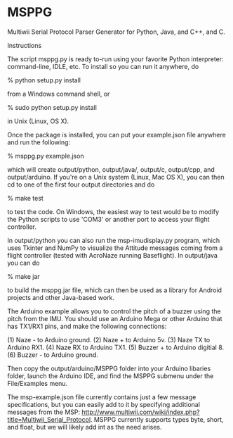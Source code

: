 # MSPPG
Multiwii Serial Protocol Parser Generator for Python, Java, and C++, and C.

Instructions 

The script msppg.py is ready to-run using your favorite Python interpreter: command-line, IDLE, etc.  To install so you can run it anywhere, do

% python setup.py install

from a Windows command shell, or

% sudo python setup.py install

in Unix (Linux, OS X).

Once the package is installed, you can put your example.json file anywhere and run the following:

% msppg.py example.json

which will create output/python, output/java/, output/c, output/cpp, and output/arduino. If you're on a Unix system
(Linux, Mac OS X), you can then cd to one of the first four output directories and do

% make test

to test the code.  On Windows, the easiest way to test would be to modify the Python scripts to use 'COM3' or
another port to access your flight controller.

In output/python you can also run the msp-imudisplay.py program, which uses Tkinter and NumPy to visualize the Attitude messages coming from a flight controller (tested with AcroNaze running Baseflight).  In output/java you can do

% make jar

to build the msppg.jar file, which can then be used as a library for Android projects and other Java-based work.

The Arduino example allows you to control the pitch of a buzzer using the pitch from the IMU. You should use an Arduino Mega or other Arduino that has TX1/RX1 pins, and make the following connections:

(1) Naze - to Arduino ground.
(2) Naze + to Arduino 5v.
(3) Naze TX to Arduino RX1.
(4) Naze RX to Arduino TX1.
(5) Buzzer + to Arduino digitial 8.
(6) Buzzer - to Arduino ground.

Then copy the output/arduino/MSPPG folder into your Arduino libaries folder, launch the Arduino IDE, and find the MSPPG submenu under the File/Examples menu.

The msp-example.json file currently contains just a few message specifications, but you can easily add to it by specifying additional messages from the MSP: http://www.multiwii.com/wiki/index.php?title=Multiwii_Serial_Protocol. 
MSPPG currently supports types byte, short, and float, but we will likely add int as the need arises.

